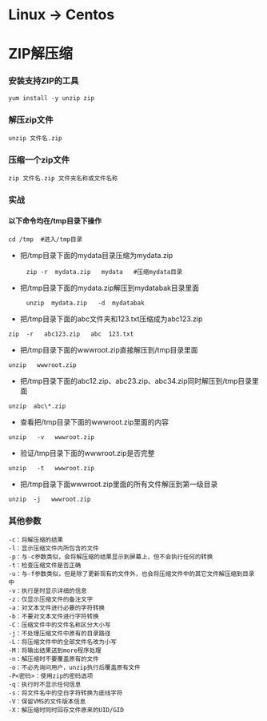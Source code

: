 # Linux -> Centos
# ZIP解压缩
### 安装支持ZIP的工具
```
yum install -y unzip zip
```
### 解压zip文件
```
unzip 文件名.zip
```
### 压缩一个zip文件
```
zip 文件名.zip 文件夹名称或文件名称
```
### 实战
#### 以下命令均在/tmp目录下操作
```
cd /tmp  #进入/tmp目录
```
* 把/tmp目录下面的mydata目录压缩为mydata.zip
```
     zip -r  mydata.zip   mydata   #压缩mydata目录
```

* 把/tmp目录下面的mydata.zip解压到mydatabak目录里面
```
     unzip  mydata.zip   -d  mydatabak
```
* 把/tmp目录下面的abc文件夹和123.txt压缩成为abc123.zip
```
zip  -r   abc123.zip   abc  123.txt
```
* 把/tmp目录下面的wwwroot.zip直接解压到/tmp目录里面
```
unzip   wwwroot.zip
```
* 把/tmp目录下面的abc12.zip、abc23.zip、abc34.zip同时解压到/tmp目录里面
```
unzip  abc\*.zip
```
* 查看把/tmp目录下面的wwwroot.zip里面的内容
```
unzip   -v   wwwroot.zip
```
* 验证/tmp目录下面的wwwroot.zip是否完整
```
unzip   -t   wwwroot.zip
```
* 把/tmp目录下面wwwroot.zip里面的所有文件解压到第一级目录
```
unzip  -j   wwwroot.zip
```
### 其他参数
```
-c：将解压缩的结果
-l：显示压缩文件内所包含的文件
-p：与-c参数类似，会将解压缩的结果显示到屏幕上，但不会执行任何的转换
-t：检查压缩文件是否正确
-u：与-f参数类似，但是除了更新现有的文件外，也会将压缩文件中的其它文件解压缩到目录中
-v：执行是时显示详细的信息
-z：仅显示压缩文件的备注文字
-a：对文本文件进行必要的字符转换
-b：不要对文本文件进行字符转换
-C：压缩文件中的文件名称区分大小写
-j：不处理压缩文件中原有的目录路径
-L：将压缩文件中的全部文件名改为小写
-M：将输出结果送到more程序处理
-n：解压缩时不要覆盖原有的文件
-o：不必先询问用户，unzip执行后覆盖原有文件
-P<密码>：使用zip的密码选项
-q：执行时不显示任何信息
-s：将文件名中的空白字符转换为底线字符
-V：保留VMS的文件版本信息
-X：解压缩时同时回存文件原来的UID/GID
```